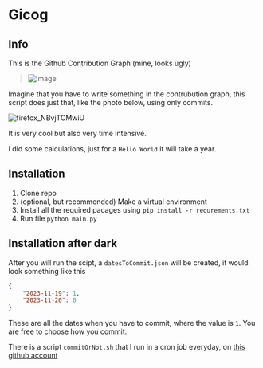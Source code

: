 # Gicog

## Info

This is the Github Contribution Graph (mine, looks ugly)

> ![image](https://github.com/myNameArnav/gicog/assets/35961071/4a6bb5f7-2c81-4c83-bc0e-3ca45ebf4260)

Imagine that you have to write something in the contrubution graph, this script does just that, like the photo below, using only commits.

![firefox_NBvjTCMwiU](https://github.com/myNameArnav/gicog/assets/35961071/ab20fb2a-0c4d-4622-831b-b26e1c72b1b0)

It is very cool but also very time intensive.

I did some calculations, just for a `Hello World` it will take a year.

## Installation

1. Clone repo
2. (optional, but recommended) Make a virtual environment
3. Install all the required pacages using `pip install -r requrements.txt`
4. Run file `python main.py`

## Installation after dark

After you will run the scipt, a `datesToCommit.json` will be created, it would look something like this

```json
{
    "2023-11-19": 1,
    "2023-11-20": 0
}
```

These are all the dates when you have to commit, where the value is `1`. You are free to choose how you commit. 

There is a script `commitOrNot.sh` that I run in a cron job everyday, on [this github account](https://github.com/patete)

